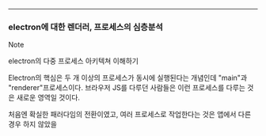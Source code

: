 
---

### electron에 대한 렌더러, 프로세스의 심층분석

> [!NOTE]
> electron의 다중 프로세스 아키텍쳐 이해하기

Electron의 핵심은 두 개 이상의 프로세스가 동시에 실행된다는 개념인데 "main"과 "renderer"프로세스이다.
브라우저 JS를 다루던 사람들은 이런 프로세스를 다루는 것은 새로운 영역일 것이다. 

처음엔 확실한 패러다임의 전환이였고, 여러 프로세스로 작업한다는 것은 앱에서 다른 경우 하지 않았을 